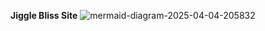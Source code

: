 **Jiggle Bliss Site**
![mermaid-diagram-2025-04-04-205832](https://github.com/user-attachments/assets/edb583cc-0dfe-420a-88c5-f76064cf5278)
